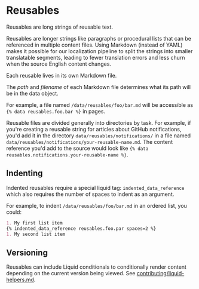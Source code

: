 # Reusables

Reusables are long strings of reusable text.

Reusables are longer strings like paragraphs or procedural lists that can be referenced in multiple content files. Using Markdown (instead of YAML) makes it possible for our localization pipeline to split the strings into smaller translatable segments, leading to fewer translation errors and less churn when the source English content changes.

Each reusable lives in its own Markdown file.

The *path* and *filename* of each Markdown file determines what its path will be in the data object.

For example, a file named `/data/reusables/foo/bar.md` will be accessible as `{% data reusables.foo.bar %}` in pages.

Reusable files are divided generally into directories by task. For example, if you're creating a reusable string for articles about GitHub notifications, you'd add it in the directory `data/reusables/notifications/` in a file named `data/reusables/notifications/your-reusable-name.md`. The content reference you'd add to the source would look like `{% data reusables.notifications.your-reusable-name %}`.

## Indenting

Indented reusables require a special liquid tag: `indented_data_reference` which also requires the number of spaces to indent as an argument.

For example, to indent `/data/reusables/foo/bar.md` in an ordered list, you could:

```md
1. My first list item
{% indented_data_reference reusables.foo.par spaces=2 %}
1. My second list item
```

## Versioning

Reusables can include Liquid conditionals to conditionally render content depending on the current version being viewed. See [contributing/liquid-helpers.md](/contributing/liquid-helpers.md).
